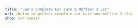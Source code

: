 ```yaml
---
title: "Lee's Complete Car Care & Muffler 2 LLC"
url: /baton-rouge/lees-complete-car-care-and-muffler-2-llc/
shop: car repair
---
```


